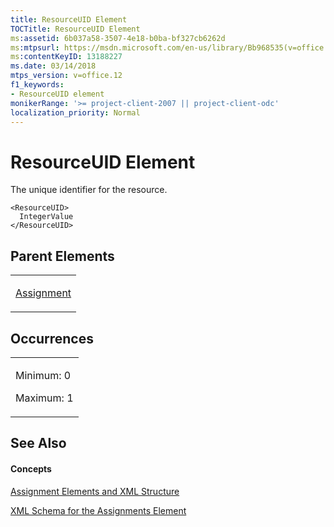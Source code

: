 ```yaml
---
title: ResourceUID Element
TOCTitle: ResourceUID Element
ms:assetid: 6b037a58-3507-4e18-b0ba-bf327cb6262d
ms:mtpsurl: https://msdn.microsoft.com/en-us/library/Bb968535(v=office.12)
ms:contentKeyID: 13188227
ms.date: 03/14/2018
mtps_version: v=office.12
f1_keywords:
- ResourceUID element
monikerRange: '>= project-client-2007 || project-client-odc'
localization_priority: Normal
---
```


# ResourceUID Element




The unique identifier for the resource.

    <ResourceUID>
      IntegerValue
    </ResourceUID>

## Parent Elements

<table>
<colgroup>
<col style="width: 100%" />
</colgroup>
<tbody>
<tr class="odd">
<td><p><a href="assignment-element.md">Assignment</a></p></td>
</tr>
</tbody>
</table>

## Occurrences

<table>
<colgroup>
<col style="width: 100%" />
</colgroup>
<tbody>
<tr class="odd">
<td><p>Minimum: 0</p>
<p>Maximum: 1</p></td>
</tr>
</tbody>
</table>

## See Also

#### Concepts

[Assignment Elements and XML Structure](assignment-elements-and-xml-structure.md)

[XML Schema for the Assignments Element](xml-schema-for-the-assignments-element.md)

